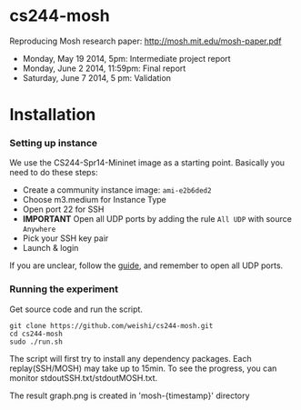 cs244-mosh
==========

Reproducing Mosh research paper:
http://mosh.mit.edu/mosh-paper.pdf

+ Monday, May 19 2014, 5pm: Intermediate project report
+ Monday, June 2 2014, 11:59pm: Final report
+ Saturday, June 7 2014, 5 pm: Validation

Installation
==============

### Setting up instance

We use the CS244-Spr14-Mininet image as a starting point.
Basically you need to do these steps:

+ Create a community instance image: `ami-e2b6ded2` 
+ Choose m3.medium for Instance Type
+ Open port 22 for SSH
+ **IMPORTANT** Open all UDP ports by adding the rule `All UDP` with source `Anywhere`
+ Pick your SSH key pair
+ Launch & login

If you are unclear, 
follow the [guide](http://www.stanford.edu/class/cs244/ec2.html),
and remember to open all UDP ports.

### Running the experiment

Get source code and run the script. 
```
git clone https://github.com/weishi/cs244-mosh.git
cd cs244-mosh
sudo ./run.sh
```
The script will first try to install any dependency packages.
Each replay(SSH/MOSH) may take up to 15min.
To see the progress, you can monitor stdoutSSH.txt/stdoutMOSH.txt.

The result graph.png is created in 'mosh-{timestamp}' directory
